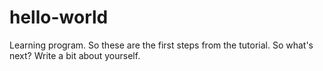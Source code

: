 # hello-world
Learning program.
So these are the first steps from the tutorial.
So what's next?
Write a bit about yourself.
